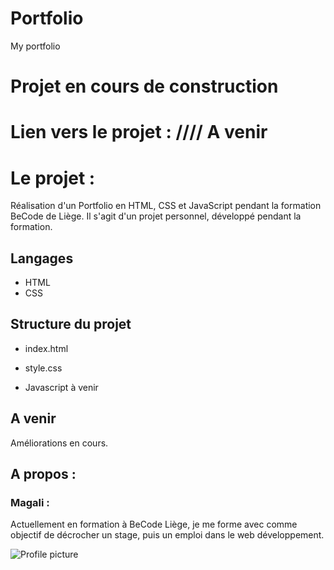 # Portfolio
My portfolio

# Projet en cours de construction 

# Lien vers le projet : //// A venir

# Le projet :

Réalisation d'un Portfolio en HTML, CSS et JavaScript pendant la formation BeCode de Liège.
Il s'agit d'un projet personnel, développé pendant la formation.

## Langages 
* HTML
* CSS

## Structure du projet
* index.html
* style.css

* Javascript à venir

## A venir

Améliorations en cours.

## A propos :

### Magali :

Actuellement en formation à BeCode Liège, je me forme avec comme objectif de décrocher un stage, puis un emploi dans le web développement. 

![Profile picture](https://media-exp1.licdn.com/dms/image/C5603AQH6_wRw1oo1_Q/profile-displayphoto-shrink_200_200/0?e=1606953600&v=beta&t=04SQggIj5A72JBIIWZay0bDyJC1Dqyd3djPWDxRS7SY)

